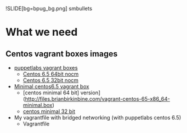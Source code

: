!SLIDE[bg=bpug_bg.png] smbullets

# What we need #

## Centos vagrant boxes images ##

* [puppetlabs vagrant boxes](http://puppet-vagrant-boxes.puppetlabs.com/)
  * [Centos 6.5 64bit nocm](http://puppet-vagrant-boxes.puppetlabs.com/centos-65-x64-virtualbox-nocm.box)
  * [Centos 6.5 32bit nocm](http://puppet-vagrant-boxes.puppetlabs.com/centos-65-i386-virtualbox-nocm.box)
* [Minimal centos6.5 vagrant box](https://github.com/bbirkinbine/vagrant-centos-65-minimal)
  * [centos minimal 64 bit] version](http://files.brianbirkinbine.com/vagrant-centos-65-x86_64-minimal.box)
  * [centos minimal 32 bit](http://files.brianbirkinbine.com/vagrant-centos-65-i386-minimal.box) 
* My vagrantfile with bridged networking (with puppetlabs centos 6.5)
  * Vagrantfile

